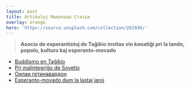 ```yaml
---
layout: post
title: Artikoloj Мақолаҳо Статьи
overlay: orange
hero: 'https://source.unsplash.com/collection/261936/'
---
```



> **Asocio de esperantistoj de Taĝikio  invitas vin konatiĝi pri la lando, popolo, kulturo kaj esperanto-movado**
 

 - [Buddismo en Taĝikio](buddismo.htm)
 - [Pri malintegriĝo de Sovetio](gxamsxid.htm)
 - [Оилаи гетинавардон](getinavardon/sans.htm)
 - [Esperanto-movado dum la lastaj jaroj](esplastjaro.htm)



